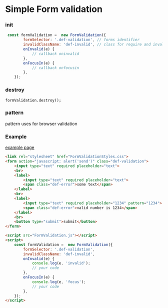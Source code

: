 # Simple Form validation

### init
``` javascript
 const formValidation =  new FormValidation({
        formSelector: '.def-validation', // forms identifier
        invalidClassName: 'def-invalid', // class for require and invalid input
        onInvalid(e) {
            // callback oninvalid
        },
        onFocusIn(e) {
            // callback onfocusin
        },
    });
 ```

### destroy 
```javascriptcript
formValidation.destroy();
```

### pattern
pattern uses for browser validation

### Example
[example page](https://pavliukdmytro.github.io/formvalidation/)


```html
<link rel="stylesheet" href="FormValidationStyles.css">
<form action="javascript: alert('send')" class="def-validation">
    <input type="text" required placeholder="text">
    <br>
    <label>
        <input type="text" required placeholder="text">
        <span class="def-error">some text</span>
    </label>
    <br>
    <label>
        <input type="text" required placeholder="1234" pattern="1234">
        <span class="def-error">valid number is 1234</span>
    </label>
    <br>
    <button type="submit">submit</button>
</form>

<script src="FormValidation.js"></script>
<script>
    const formValidation =  new FormValidation({
        formSelector: '.def-validation',
        invalidClassName: 'def-invalid',
        onInvalid(e) {
            console.log(e, 'invalid');
            // your code
        },
        onFocusIn(e) {
            console.log(e, 'focus');
            // your code
        },
    });
</script>
```